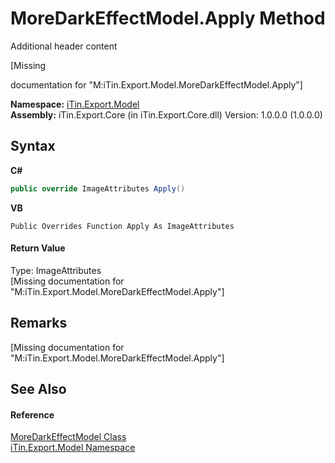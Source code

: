 # MoreDarkEffectModel.Apply Method 
Additional header content 

\[Missing <summary> documentation for "M:iTin.Export.Model.MoreDarkEffectModel.Apply"\]

**Namespace:**&nbsp;<a href="N_iTin_Export_Model">iTin.Export.Model</a><br />**Assembly:**&nbsp;iTin.Export.Core (in iTin.Export.Core.dll) Version: 1.0.0.0 (1.0.0.0)

## Syntax

**C#**<br />
``` C#
public override ImageAttributes Apply()
```

**VB**<br />
``` VB
Public Overrides Function Apply As ImageAttributes
```


#### Return Value
Type: ImageAttributes<br />\[Missing <returns> documentation for "M:iTin.Export.Model.MoreDarkEffectModel.Apply"\]

## Remarks
\[Missing <remarks> documentation for "M:iTin.Export.Model.MoreDarkEffectModel.Apply"\]

## See Also


#### Reference
<a href="T_iTin_Export_Model_MoreDarkEffectModel">MoreDarkEffectModel Class</a><br /><a href="N_iTin_Export_Model">iTin.Export.Model Namespace</a><br />